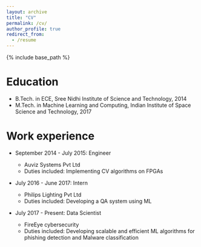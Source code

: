 ```yaml
---
layout: archive
title: "CV"
permalink: /cv/
author_profile: true
redirect_from:
  - /resume
---
```


{% include base_path %}

Education
======
* B.Tech. in ECE, Sree Nidhi Institute of Science and Technology, 2014
* M.Tech. in Machine Learning and Computing, Indian Institute of Space Science and Technology, 2017

Work experience
======
* September 2014 - July 2015: Engineer
  * Auviz Systems Pvt Ltd
  * Duties included: Implementing CV algorithms on FPGAs

* July 2016 - June 2017: Intern
  * Philips Lighting Pvt Ltd
  * Duties included: Developing a QA system using ML
  
* July 2017 - Present: Data Scientist
  * FireEye cybersecurity
  * Duties included: Developing scalable and efficient ML algorithms for phishing detection and Malware classification
